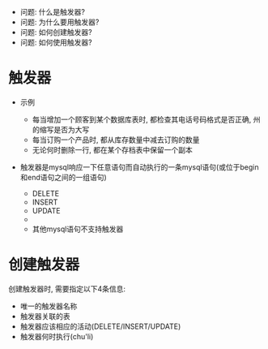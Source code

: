 + 问题: 什么是触发器?
+ 问题: 为什么要用触发器?
+ 问题: 如何创建触发器?
+ 问题: 如何使用触发器?

# 触发器

+ 示例
    + 每当增加一个顾客到某个数据库表时, 都检查其电话号码格式是否正确, 州的缩写是否为大写
    + 每当订购一个产品时, 都从库存数量中减去订购的数量
    + 无论何时删除一行, 都在某个存档表中保留一个副本

+ 触发器是mysql响应一下任意语句而自动执行的一条mysql语句(或位于begin和end语句之间的一组语句)
    + DELETE
    + INSERT
    + UPDATE
    +
    + 其他mysql语句不支持触发器

# 创建触发器

创建触发器时, 需要指定以下4条信息:

+ 唯一的触发器名称
+ 触发器关联的表
+ 触发器应该相应的活动(DELETE/INSERT/UPDATE)
+ 触发器何时执行(chu'li)

